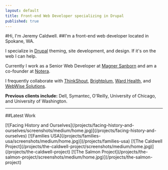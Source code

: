 ```yaml
---
layout: default
title: Front-end Web Developer specializing in Drupal
published: true
---
```


#Hi, I'm Jeremy Caldwell.
##I'm a front-end web developer located in Spokane, WA.

I specialize in [Drupal](http://drupal.org) theming, site development, and design. If it's on the web I can help.

Currently I work as a Senior Web Developer at [Magner Sanborn](http://magnersanborn.com) and am a co-founder at [Notera](http://notera.net). 

I frequently collaborate with [ThinkShout](http://thinkshout.org), [Brightplum](http://brightplum.com), [Ward Health](http://wardhealth.com), and [WebWise Solutions](http://www.webwiseone.com). 

**Previous clients include:** Dell, Symantec, O'Reilly, University of Chicago, and University of Washington.

---

##Latest Work

<span class="latestwork">
	[![Facing History and Ourselves](/projects/facing-history-and-ourselves/screenshots/medium/home.jpg)](/projects/facing-history-and-ourselves)
	[![Families USA](/projects/families-usa/screenshots/medium/home.jpg)](/projects/families-usa)
	[![The Caldwell Project](/projects/the-caldwell-project/screenshots/medium/home.jpg)](/projects/the-caldwell-project)
	[![The Salmon Project](/projects/the-salmon-project/screenshots/medium/home.jpg)](/projects/the-salmon-project)
</span>